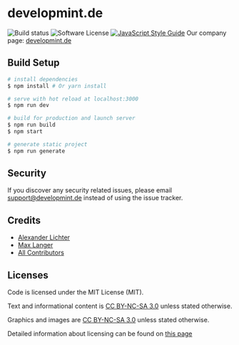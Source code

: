 # developmint.de

![Build status](https://api.travis-ci.org/Developmint/developmint.de.svg?branch=master)
![Software License](https://img.shields.io/badge/license-MIT-brightgreen.svg?style=flat-square)
[![JavaScript Style Guide](https://img.shields.io/badge/code_style-standard-brightgreen.svg)](https://standardjs.com)
Our company page: [developmint.de](https://developmint.de)

## Build Setup

``` bash
# install dependencies
$ npm install # Or yarn install

# serve with hot reload at localhost:3000
$ npm run dev

# build for production and launch server
$ npm run build
$ npm start

# generate static project
$ npm run generate
```

## Security

If you discover any security related issues, please email support@developmint.de instead of using the issue tracker.

## Credits

- [Alexander Lichter](https://github.com/manniL)
- [Max Langer](https://github.com/mangerlahn)
- [All Contributors](../../contributors)


## Licenses

Code is licensed under the MIT License (MIT).

Text and informational content is [CC BY-NC-SA 3.0](http://creativecommons.org/licenses/by-nc-sa/3.0/) unless stated otherwise.

Graphics and images are [CC BY-NC-SA 3.0](http://creativecommons.org/licenses/by-nc-sa/3.0/) unless stated otherwise.

Detailed information about licensing can be found on [this page](https://developmint.de/legal/)
